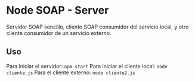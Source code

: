 # Node SOAP - Server

Servidor SOAP sencillo, cliente SOAP consumidor del servicio local, y otro cliente consumidor de un servicio externo.

## Uso

Para iniciar el servidor:
`npm start`
Para iniciar el cliente local:
`node cliente.js`
Para el cliente externo:
`node cliente2.js`
